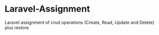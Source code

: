 # Laravel-Assignment
Laravel assignment of crud operations (Create, Read, Update and Delete) plus restore
